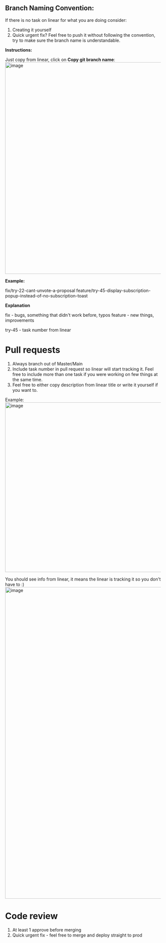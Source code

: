 ## Branch Naming Convention:

If there is no task on linear for what you are doing consider:
1. Creating it yourself
2. Quick urgent fix? Feel free to push it without following the convention, try to make sure the branch name is understandable.

**Instructions:**

Just copy from linear, click on **Copy git branch name**:
<img width="682" alt="image" src="https://github.com/Jaaneek/development-flow/assets/25470423/2297a41e-6876-4c67-a7c3-b067526428b3">


**Example:**

fix/try-22-cant-unvote-a-proposal
feature/try-45-display-subscription-popup-instead-of-no-subscription-toast

**Explanation**

fix - bugs, something that didn't work before, typos
feature - new things, improvements

try-45 - task number from linear

# Pull requests

1.  Always branch out of Master/Main
2.  Include task number in pull request so linear will start tracking it. Feel free to include more than one task if you were working on few things at the same time.
3.  Feel free to either copy description from linear title or write it yourself if you want to.

Example:
<img width="547" alt="image" src="https://github.com/Jaaneek/development-flow/assets/25470423/cff33893-2e33-4acd-8666-bca3383d39e7">


You should see info from linear, it means the linear is tracking it so you don't have to :)
<img width="1004" alt="image" src="https://github.com/Jaaneek/development-flow/assets/25470423/4a1de6f3-f083-4d7c-a7fc-3f270a719dc2">


# Code review

1.  At least 1 approve before merging
2.  Quick urgent fix - feel free to merge and deploy straight to prod
